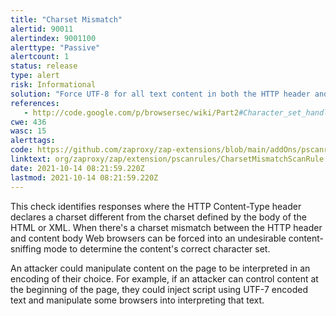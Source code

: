 ```yaml
---
title: "Charset Mismatch"
alertid: 90011
alertindex: 9001100
alerttype: "Passive"
alertcount: 1
status: release
type: alert
risk: Informational
solution: "Force UTF-8 for all text content in both the HTTP header and meta tags in HTML or encoding declarations in XML."
references:
   - http://code.google.com/p/browsersec/wiki/Part2#Character_set_handling_and_detection
cwe: 436
wasc: 15
alerttags: 
code: https://github.com/zaproxy/zap-extensions/blob/main/addOns/pscanrules/src/main/java/org/zaproxy/zap/extension/pscanrules/CharsetMismatchScanRule.java
linktext: org/zaproxy/zap/extension/pscanrules/CharsetMismatchScanRule.java
date: 2021-10-14 08:21:59.220Z
lastmod: 2021-10-14 08:21:59.220Z
---
```

This check identifies responses where the HTTP Content-Type header declares a charset different from the charset defined by the body of the HTML or XML. When there's a charset mismatch between the HTTP header and content body Web browsers can be forced into an undesirable content-sniffing mode to determine the content's correct character set.

An attacker could manipulate content on the page to be interpreted in an encoding of their choice. For example, if an attacker can control content at the beginning of the page, they could inject script using UTF-7 encoded text and manipulate some browsers into interpreting that text.
